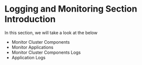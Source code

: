 
# Logging and Monitoring Section Introduction
   
In this section, we will take a look at the below
- Monitor Cluster Components
- Monitor Applications
- Monitor Cluster Components Logs
- Application Logs
